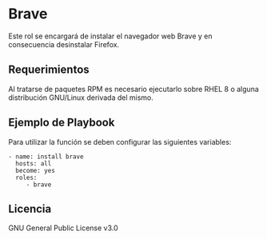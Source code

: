 Brave
=====

Este rol se encargará de instalar el navegador web Brave y en consecuencia desinstalar Firefox.

Requerimientos
--------------

Al tratarse de paquetes RPM es necesario ejecutarlo sobre RHEL 8 o alguna distribución GNU/Linux derivada del mismo.

Ejemplo de Playbook
-------------------

Para utilizar la función se deben configurar las siguientes variables:

    - name: install brave
      hosts: all
      become: yes
      roles: 
         - brave

Licencia
--------

GNU General Public License v3.0
